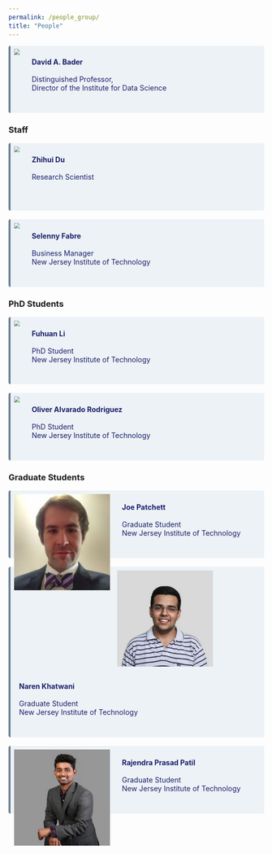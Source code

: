 ```yaml
---
permalink: /people_group/
title: "People"
---
```


<div class="warning" style='background-color:#EDF2F7; color:#1A2067; border-left: solid #718096 4px; border-radius: 4px;'>
<img  src="https://davidbader.net/authors/admin/avatar_hu467bff5a4a8e196f6bcbcd380ff8250b_6318_270x270_fill_q90_lanczos_center.jpg" style="zoom:70%;  float:left; padding:0.7em" />
<p style='padding:0.7em; margin-left:0.5em; display: inline-block;'>
<b>David A. Bader</b> 
<br>  
<br>Distinguished Professor,  
<br>Director of the Institute for Data Science<br>
<a href="https://www.linkedin.com/in/oliver-alvarado-rod/" target="_blank" rel="noopener">
<i class="fab fa-linkedin"></i>
</a>
<br>
</p>
</div>

### Staff

<div class="warning" style='background-color:#EDF2F7; color:#1A2067; border-left: solid #718096 4px; border-radius: 4px;'>
<img  src="https://davidbader.net/authors/du-zhihui/avatar_hub0273595c1f3255feccabb80e8fc4a8a_36806_270x270_fill_q90_lanczos_center.jpg" style="zoom:70%;  float:left; padding:0.7em" />
<p style='padding:0.7em; margin-left:0.5em; display: inline-block;'>
<b>Zhihui Du</b> 
<br>  
<br>Research Scientist
<br>
<a href="https://www.linkedin.com/in/oliver-alvarado-rod/" target="_blank" rel="noopener">
<i class="fab fa-linkedin"></i>
</a>
<br><br>
</p>
</div>

<br>

<div class="warning" style='background-color:#EDF2F7; color:#1A2067; border-left: solid #718096 4px; border-radius: 4px;'>
<img  src="https://davidbader.net/authors/fabre-selenny/avatar_hu129aa0521bfd3146492d5bb906248a1c_61396_270x270_fill_q90_lanczos_center.jpg" style="zoom:70%;  float:left; padding:0.7em" />
<p style='padding:0.7em; margin-left:0.5em; display: inline-block;'>
<b>Selenny Fabre</b> 
<br>  
<br>Business Manager
<br>New Jersey Institute of Technology<br>
<a href="https://www.linkedin.com/in/oliver-alvarado-rod/" target="_blank" rel="noopener">
<i class="fab fa-linkedin"></i>
</a>
<br>
</p>
</div>

### PhD Students
<div class="warning" style='background-color:#EDF2F7; color:#1A2067; border-left: solid #718096 4px; border-radius: 4px;'>
<img  src="https://davidbader.net/authors/li-fuhuan/avatar_hu06b08d0b5652809328fedc854a407cb8_682321_270x270_fill_lanczos_center_3.png" style="zoom:70%;  float:left; padding:0.7em" />
<p style='padding:0.7em; margin-left:0.5em; display: inline-block;'>
<b>Fuhuan Li</b> 
<br>  
<br>PhD Student
<br>New Jersey Institute of Technology<br>
<a href="https://www.linkedin.com/in/oliver-alvarado-rod/" target="_blank" rel="noopener">
<i class="fab fa-linkedin"></i>
</a>
<br>
</p>
</div>

<br>

<div class="warning" style='background-color:#EDF2F7; color:#1A2067; border-left: solid #718096 4px; border-radius: 4px;'>
<img  src="https://davidbader.net/authors/alvaradorodriguez-oliver/avatar_hu8ae89edcfb38e4a2c4f82e57e9d9544c_414069_270x270_fill_q90_lanczos_center.jpg" style="zoom:70%;  float:left; padding:0.7em" />
<p style='padding:0.7em; margin-left:0.5em; display: inline-block;'>
<b>Oliver Alvarado Rodriguez</b> 
<br>  
<br>PhD Student
<br>New Jersey Institute of Technology<br>
<a href="https://www.linkedin.com/in/oliver-alvarado-rod/" target="_blank" rel="noopener">
<i class="fab fa-linkedin"></i>
</a>
<br>
</p>
</div>

### Graduate Students

<div class="warning" style='background-color:#EDF2F7; color:#1A2067; border-left: solid #718096 4px; border-radius: 4px;'>
<img  src="/display_pictures/joe_patchett.png" style="zoom:70%;  float:left; padding:0.7em" />
<p style='padding:0.7em; margin-left:0.5em; display: inline-block;'>
<b>Joe Patchett</b> 
<br>  
<br>Graduate Student
<br>New Jersey Institute of Technology<br>
<a href="https://www.linkedin.com/in/oliver-alvarado-rod/" target="_blank" rel="noopener">
<i class="fab fa-linkedin"></i>
</a>
<br>
</p>
</div>

<br>

<div class="warning" style='background-color:#EDF2F7; color:#1A2067; border-left: solid #718096 4px; border-radius: 4px;'>
<img  src="/display_pictures/naren_khatwani.png" style="zoom:70%;  float:left; padding:0.7em" />
<p style='padding:0.7em; margin-left:0.5em; display: inline-block;'>
<b>Naren Khatwani</b> 
<br>  
<br>Graduate Student
<br>New Jersey Institute of Technology<br>
<a href="https://www.linkedin.com/in/oliver-alvarado-rod/" target="_blank" rel="noopener">
<i class="fab fa-linkedin"></i>
</a>
<br>
</p>
</div>

<br>

<div class="warning" style='background-color:#EDF2F7; color:#1A2067; border-left: solid #718096 4px; border-radius: 4px;'>
<img  src="/display_pictures/rajendra_prasad_patil.png" style="zoom:70%;  float:left; padding:0.7em" />
<p style='padding:0.7em; margin-left:0.5em; display: inline-block;'>
<b>Rajendra Prasad Patil</b> 
<br>  
<br>Graduate Student
<br>New Jersey Institute of Technology<br>
<a href="https://www.linkedin.com/in/oliver-alvarado-rod/" target="_blank" rel="noopener">
<i class="fab fa-linkedin"></i>
</a>
<br>
</p>
</div>



